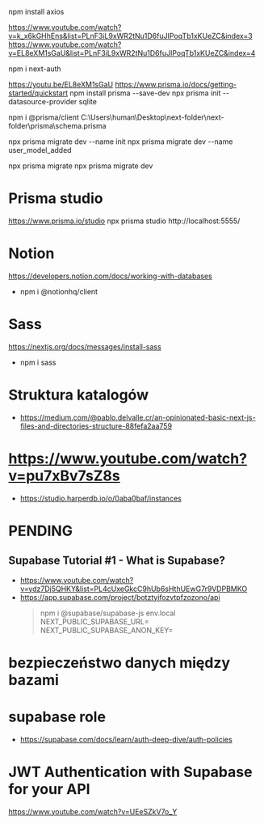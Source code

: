 npm install axios

https://www.youtube.com/watch?v=k_x6kGHhEns&list=PLnF3iL9xWR2tNu1D6fuJIPoqTb1xKUeZC&index=3
https://www.youtube.com/watch?v=EL8eXM1sGaU&list=PLnF3iL9xWR2tNu1D6fuJIPoqTb1xKUeZC&index=4

npm i next-auth

https://youtu.be/EL8eXM1sGaU
https://www.prisma.io/docs/getting-started/quickstart
npm install prisma --save-dev
npx prisma init --datasource-provider sqlite

npm i @prisma/client
C:\Users\human\Desktop\next-folder\next-folder\prisma\schema.prisma

npx prisma migrate dev --name init
npx prisma migrate dev --name user_model_added

npx prisma migrate
npx prisma migrate dev

# Prisma studio

https://www.prisma.io/studio
npx prisma studio
http://localhost:5555/

# Notion

https://developers.notion.com/docs/working-with-databases

- npm i @notionhq/client

# Sass

https://nextjs.org/docs/messages/install-sass

- npm i sass

# Struktura katalogów

- https://medium.com/@pablo.delvalle.cr/an-opinionated-basic-next-js-files-and-directories-structure-88fefa2aa759

# https://www.youtube.com/watch?v=pu7xBv7sZ8s

- https://studio.harperdb.io/o/0aba0baf/instances

<!-- --------------------------- -->

# PENDING

## Supabase Tutorial #1 - What is Supabase?

- https://www.youtube.com/watch?v=ydz7Dj5QHKY&list=PL4cUxeGkcC9hUb6sHthUEwG7r9VDPBMKO
- https://app.supabase.com/project/botztyifozvtpfzozono/api
  > npm i @supabase/supabase-js
  > env.local
  > NEXT_PUBLIC_SUPABASE_URL=
  > NEXT_PUBLIC_SUPABASE_ANON_KEY=

# bezpieczeństwo danych między bazami

# supabase role

- https://supabase.com/docs/learn/auth-deep-dive/auth-policies

# JWT Authentication with Supabase for your API

https://www.youtube.com/watch?v=UEeSZkV7o_Y
